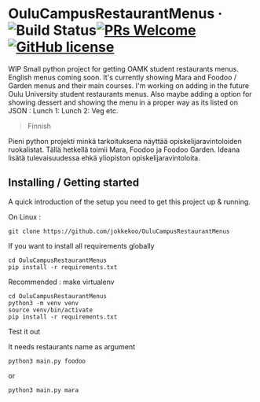 # OuluCampusRestaurantMenus &middot; ![Build Status](https://img.shields.io/travis/npm/npm/latest.svg?style=flat-square)[![PRs Welcome](https://img.shields.io/badge/PRs-welcome-brightgreen.svg?style=flat-square)](http://makeapullrequest.com)[![GitHub license](https://img.shields.io/badge/license-MIT-blue.svg?style=flat-square)](https://github.com/your/your-project/blob/master/LICENSE)

WIP Small python project for getting OAMK student restaurants menus. English menus coming soon.
It's currently showing Mara and Foodoo / Garden menus and their main courses. I'm working on adding in the future Oulu University student restaurants menus. Also maybe adding a option for showing dessert and showing the menu in a proper way as its listed on JSON : Lunch 1: Lunch 2: Veg etc.

> Finnish

Pieni python projekti minkä tarkoituksena näyttää opiskelijaravintoloiden ruokalistat.
Tällä hetkellä toimii Mara, Foodoo ja Foodoo Garden. Ideana lisätä tulevaisuudessa ehkä yliopiston opiskelijaravintoloita.

## Installing / Getting started

A quick introduction of the setup you need to get this project up &
running.

On Linux :

```shell
git clone https://github.com/jokkekoo/OuluCampusRestaurantMenus

```
If you want to install all requirements globally 
```shell
cd OuluCampusRestaurantMenus
pip install -r requirements.txt
```
Recommended : make virtualenv
```shell
cd OuluCampusRestaurantMenus
python3 -m venv venv
source venv/bin/activate
pip install -r requirements.txt
```
Test it out

It needs restaurants name as argument
```shell
python3 main.py foodoo
```
or
```shell
python3 main.py mara
```
